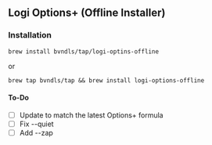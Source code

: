 ## Logi Options+ (Offline Installer)

### Installation

`brew install bvndls/tap/logi-optins-offline`

or

`brew tap bvndls/tap && brew install logi-options-offline` 

#### To-Do

- [ ] Update to match the latest Options+ formula
- [ ] Fix --quiet
- [ ]  Add --zap
